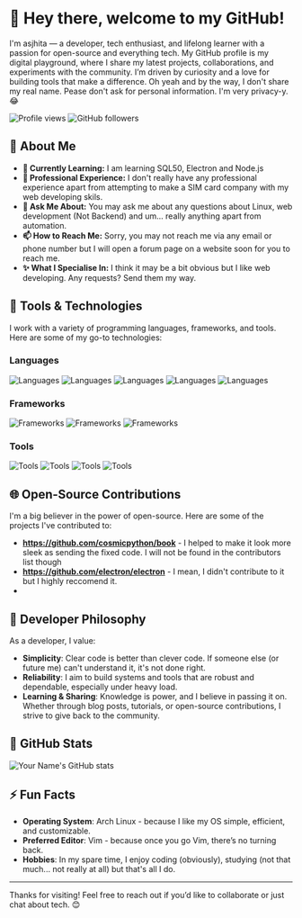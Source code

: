 # 👋 Hey there, welcome to my GitHub!

I'm asjhita — a developer, tech enthusiast, and lifelong learner with a passion for open-source and everything tech. My GitHub profile is my digital playground, where I share my latest projects, collaborations, and experiments with the community. I’m driven by curiosity and a love for building tools that make a difference. Oh yeah and by the way, I don't share my real name. Pease don't ask for personal information. I'm very privacy-y. 😂

![Profile views](https://komarev.com/ghpvc/?username=asjhita&color=blueviolet) ![GitHub followers](https://img.shields.io/github/followers/asjhita?label=Follow) 

## 🚀 About Me

- **🌱 Currently Learning:** I am learning SQL50, Electron and Node.js
- **💼 Professional Experience:** I don't really have any professional experience apart from attempting to make a SIM card company with my web developing skils.
- **💬 Ask Me About:** You may ask me about any questions about Linux, web development (Not Backend) and um... really anything apart from automation.
- **📫 How to Reach Me:** Sorry, you may not reach me via any email or phone number but I will open a forum page on a website soon for you to reach me.
- **✨ What I Specialise In:** I think it may be a bit obvious but I like web developing. Any requests? Send them my way.

## 🔨 Tools & Technologies

I work with a variety of programming languages, frameworks, and tools. Here are some of my go-to technologies:

### Languages
![Languages](https://img.shields.io/badge/-Python-3572A5?logo=python&logoColor=white) ![Languages](https://img.shields.io/badge/-JavaScript-F7DF1E?logo=javascript&logoColor=black) ![Languages](https://img.shields.io/badge/-HTML5-E34F26?logo=html5&logoColor=white) ![Languages](https://img.shields.io/badge/-CSS3-1572B6?logo=css3&logoColor=white) ![Languages](https://img.shields.io/badge/-Go-00ADD8?logo=go&logoColor=white)

### Frameworks
![Frameworks](https://img.shields.io/badge/-Django-092E20?logo=django&logoColor=white) ![Frameworks](https://img.shields.io/badge/-React-61DAFB?logo=react&logoColor=black) ![Frameworks](https://img.shields.io/badge/-FastAPI-009688?logo=fastapi&logoColor=white)

### Tools
![Tools](https://img.shields.io/badge/-Vim-019733?logo=vim&logoColor=white) ![Tools](https://img.shields.io/badge/-Docker-2496ED?logo=docker&logoColor=white) ![Tools](https://img.shields.io/badge/-Git-F05032?logo=git&logoColor=white) ![Tools](https://img.shields.io/badge/-Linux-FCC624?logo=linux&logoColor=black)

## 🌐 Open-Source Contributions

I'm a big believer in the power of open-source. Here are some of the projects I've contributed to:

- **https://github.com/cosmicpython/book** - I helped to make it look more sleek as sending the fixed code. I will not be found in the contributors list though
- **https://github.com/electron/electron** - I mean, I didn't contribute to it but I highly reccomend it.
- 
## 🧩 Developer Philosophy

As a developer, I value:

- **Simplicity**: Clear code is better than clever code. If someone else (or future me) can't understand it, it's not done right.
- **Reliability**: I aim to build systems and tools that are robust and dependable, especially under heavy load.
- **Learning & Sharing**: Knowledge is power, and I believe in passing it on. Whether through blog posts, tutorials, or open-source contributions, I strive to give back to the community.

## 🌟 GitHub Stats

![Your Name's GitHub stats](https://github-readme-stats.vercel.app/api?username=asjhita&show_icons=true&theme=radical)

## ⚡ Fun Facts

- **Operating System**: Arch Linux - because I like my OS simple, efficient, and customizable.
- **Preferred Editor**: Vim - because once you go Vim, there’s no turning back.
- **Hobbies**: In my spare time, I enjoy coding (obviously), studying (not that much... not really at all) but that's all I do.

---

Thanks for visiting! Feel free to reach out if you’d like to collaborate or just chat about tech. 😊

